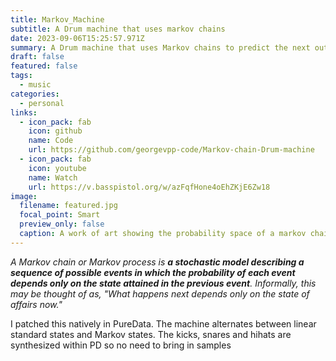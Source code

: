 ```yaml
---
title: Markov_Machine
subtitle: A Drum machine that uses markov chains
date: 2023-09-06T15:25:57.971Z
summary: A Drum machine that uses Markov chains to predict the next output
draft: false
featured: false
tags:
  - music
categories:
  - personal
links:
  - icon_pack: fab
    icon: github
    name: Code
    url: https://github.com/georgevpp-code/Markov-chain-Drum-machine
  - icon_pack: fab
    icon: youtube
    name: Watch
    url: https://v.basspistol.org/w/azFqfHone4oEhZKjE6Zw18
image:
  filename: featured.jpg
  focal_point: Smart
  preview_only: false
  caption: A work of art showing the probability space of a markov chain
---
```

*A Markov chain or Markov process is **a stochastic model describing a sequence of possible events in which the probability of each event depends only on the state attained in the previous event**. Informally, this may be thought of as, "What happens next depends only on the state of affairs now."*

I patched this natively in PureData. The machine alternates between linear standard states and Markov states. The kicks, snares and hihats are synthesized within PD so no need to bring in samples
